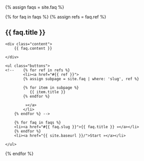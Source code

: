 ---
---
{% assign faqs = site.faq %}


{% for faq in faqs %}
{% assign refs = faq.ref %}
<div class="section" id="{{ faq.slug }}">
	<h2 class="statement">{{ faq.title }}</h2>

	<div class="content">
		{{ faq.content }}  
		
	</div>

	<ul class="buttons">
	<!--	{% for ref in refs %}
			<li><a href="#{{ ref }}">
			{% assign subpage = site.faq | where: 'slug', ref %}

			{% for item in subpage %}
			   {{ item.title }}
			{% endfor %}

			 »</a>
			</li>
		{% endfor %} -->

		{% for faq in faqs %}
		<li><a href="#{{ faq.slug }}">{{ faq.title }} »</a></li>
		{% endfor %}
		<li><a href="{{ site.baseurl }}/">Start »</a></li>

	</ul>
</div>
{% endfor %}


<!-- <h3>For easy reference</h3>
<ul>
	{% for faq in faqs %}
	<li><a href="#{{ faq.slug }}">{{ faq.title }} »</a></li>
	{% endfor %}
	<li><a href="{{ site.baseurl }}/">Start »</a></li>
</ul> -->